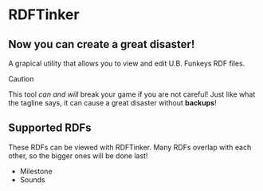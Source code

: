 # RDFTinker
## Now you can create a great disaster!
A grapical utility that allows you to view and edit U.B. Funkeys RDF files.

> [!CAUTION]
> This tool *can and will* break your game if you are not careful! Just like what the tagline says, it can cause a great disaster without **backups**!

## Supported RDFs
These RDFs can be viewed with RDFTinker. Many RDFs overlap with each other, so the bigger ones will be done last!
* Milestone
* Sounds
